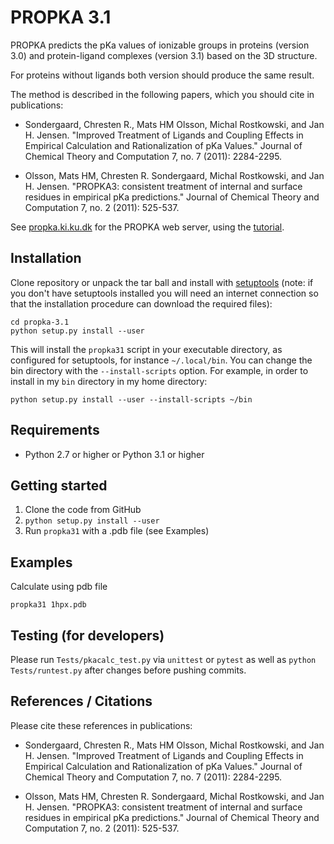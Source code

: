 # PROPKA 3.1

PROPKA predicts the pKa values of ionizable groups in proteins
(version 3.0) and protein-ligand complexes (version 3.1)
based on the 3D structure.

For proteins without ligands both version should produce the same result.

The method is described in the following papers, which you should cite
in publications:

* Sondergaard, Chresten R., Mats HM Olsson, Michal Rostkowski, and Jan H. Jensen. "Improved Treatment of Ligands and Coupling Effects in Empirical Calculation and Rationalization of pKa Values." Journal of Chemical Theory and Computation 7, no. 7 (2011): 2284-2295.

* Olsson, Mats HM, Chresten R. Sondergaard, Michal Rostkowski, and Jan H. Jensen. "PROPKA3: consistent treatment of internal and surface residues in empirical pKa predictions." Journal of Chemical Theory and Computation 7, no. 2 (2011): 525-537.

See [propka.ki.ku.dk](http://propka.ki.ku.dk/) for the PROPKA web server,
using the [tutorial](http://propka.ki.ku.dk/~luca/wiki/index.php/PROPKA_3.1_Tutorial).


## Installation

Clone repository or unpack the tar ball and install with
[setuptools](http://pythonhosted.org/setuptools/index.html) (note: if
you don't have setuptools installed you will need an internet
connection so that the installation procedure can download the
required files):

    cd propka-3.1
    python setup.py install --user

This will install the `propka31` script in your executable directory,
as configured for setuptools, for instance `~/.local/bin`. You can
change the bin directory with the `--install-scripts` option. For
example, in order to install in my `bin` directory in my home
directory:

    python setup.py install --user --install-scripts ~/bin


## Requirements

* Python 2.7 or higher or Python 3.1 or higher 

## Getting started

1. Clone the code from GitHub
2. `python setup.py install --user`
2. Run `propka31` with a .pdb file (see Examples)

## Examples

Calculate using pdb file

    propka31 1hpx.pdb


## Testing (for developers)

Please run `Tests/pkacalc_test.py` via `unittest` or `pytest` as well as `python Tests/runtest.py` after changes before pushing commits.

## References / Citations

Please cite these references in publications:

* Sondergaard, Chresten R., Mats HM Olsson, Michal Rostkowski, and Jan H. Jensen. "Improved Treatment of Ligands and Coupling Effects in Empirical Calculation and Rationalization of pKa Values." Journal of Chemical Theory and Computation 7, no. 7 (2011): 2284-2295.

* Olsson, Mats HM, Chresten R. Sondergaard, Michal Rostkowski, and Jan H. Jensen. "PROPKA3: consistent treatment of internal and surface residues in empirical pKa predictions." Journal of Chemical Theory and Computation 7, no. 2 (2011): 525-537.



